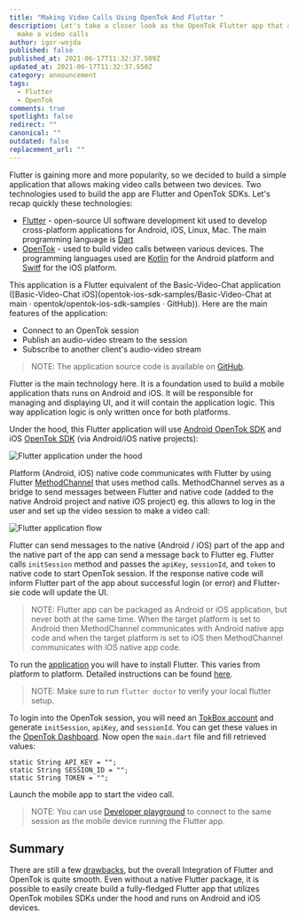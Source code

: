 ```yaml
---
title: "Making Video Calls Using OpenTok And Flutter "
description: Let's take a closer look as the OpenTok Flutter app that allows to
  make a video calls
author: igor-wojda
published: false
published_at: 2021-06-17T11:32:37.509Z
updated_at: 2021-06-17T11:32:37.550Z
category: announcement
tags:
  - Flutter
  - OpenTok
comments: true
spotlight: false
redirect: ""
canonical: ""
outdated: false
replacement_url: ""
---
```

Flutter is gaining more and more popularity, so we decided to build a simple application that allows making video calls between two devices. Two technologies used to build the app are Flutter and OpenTok SDKs. Let's recap quickly these technologies:

* [Flutter](https://flutter.dev/) - open-source UI software development kit used to develop cross-platform applications for Android, iOS, Linux, Mac. The main programming language is [Dart](https://dart.dev/)
* [OpenTok](https://tokbox.com/developer/sdks/android/) - used to build video calls between various devices. The programming languages used are [Kotlin](https://kotlinlang.org/) for the Android platform and [Switf](https://www.swift.com/) for the iOS platform.

This application is a Flutter equivalent of the Basic-Video-Chat application ([](https://github.com/opentok/opentok-android-sdk-samples/tree/main/Basic-Video-Chat)\[Basic-Video-Chat iOS](opentok-ios-sdk-samples/Basic-Video-Chat at main · opentok/opentok-ios-sdk-samples · GitHub)). Here are the main features of the application:

* Connect to an OpenTok session
* Publish an audio-video stream to the session
* Subscribe to another client's audio-video stream

> NOTE: The application source code is available on [GitHub](https://github.com/opentok/opentok-flutter-basic-video-chat).

Flutter is the main technology here. It is a foundation used to build a mobile application thats runs on Android and iOS. It will be responsible for managing and displaying UI, and it will contain the application logic. This way application logic is only written once for both platforms.

Under the hood, this Flutter application will use [Android OpenTok SDK](https://tokbox.com/developer/sdks/android/) and iOS [OpenTok SDK](https://tokbox.com/developer/sdks/ios/) (via Android/iOS native projects):

![Flutter application under the hood](/content/blog/making-video-calls-using-opentok-and-flutter/method-channel.png)

Platform (Android, iOS) native code communicates with Flutter by using Flutter [MethodChannel](https://api.flutter.dev/flutter/services/MethodChannel-class.html) that uses method calls. MethodChannel serves as a bridge to send messages between Flutter and native code (added to the native Android project and native iOS project) eg. this allows to log in the user and set up the video session to make a video call:  

![Flutter application flow](/content/blog/making-video-calls-using-opentok-and-flutter/flutter-application.png)

Flutter can send messages to the native (Android / iOS) part of the app and the native part of the app can send a message back to Flutter eg. Flutter calls `initSession` method and passes the `apiKey`, `sessionId`, and `token` to native code to start OpenTok session. If the response native code will inform Flutter part of the app about successful login (or error) and Flutter-sie code will update the UI.

> NOTE: Flutter app can be packaged as Android or iOS application, but never both at the same time. When the target platform is set to Android then MethodChannel communicates with Android native app code and when the target platform is set to iOS then MethodChannel communicates with iOS native app code.

To run the [application](https://github.com/opentok/opentok-flutter-basic-video-chat) you will have to install Flutter. This varies from platform to platform. Detailed instructions can be found [here](https://flutter.dev/docs/get-started/install).

> NOTE: Make sure to run `flutter doctor` to verify your local flutter setup.

To login into the OpenTok session, you will need an [TokBox account](https://tokbox.com/account/#/) and generate `initSession`, `apiKey`, and `sessionId`. You can get these values in the [OpenTok Dashboard](https://tokbox.com/account/#/). Now open the `main.dart` file and fill retrieved values:

```
static String API_KEY = "";
static String SESSION_ID = "";
static String TOKEN = "";
```

Launch the mobile app to start the video call.

> NOTE: You can use [Developer playground](https://tokbox.com/developer/tools/playground/) to connect to the same session as the mobile device running the Flutter app.

## Summary

There are still a few [drawbacks](https://github.com/opentok/opentok-flutter-basic-video-chat#known-issues), but the overall Integration of Flutter and OpenTok is quite smooth. Even without a native Flutter package, it is possible to easily create build a fully-fledged Flutter app that utilizes OpenTok mobiles SDKs under the hood and runs on Android and iOS devices.